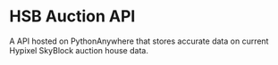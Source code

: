 # HSB Auction API
 A API hosted on PythonAnywhere that stores accurate data on current Hypixel SkyBlock auction house data.
